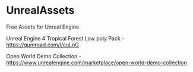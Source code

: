 # UnrealAssets
Free Assets for Unreal Engine

Unreal Engine 4 Tropical Forest Low poly Pack - https://gumroad.com/l/cuLnG

Open World Demo Collection - https://www.unrealengine.com/marketplace/open-world-demo-collection



